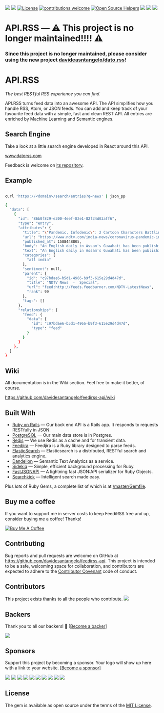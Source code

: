 <a href="https://codeclimate.com/github/davidesantangelo/feedi/maintainability"> <img src="https://api.codeclimate.com/v1/badges/e84db3d81a5e9935d63a/maintainability" /></a> <img src="https://img.shields.io/github/tag/davidesantangelo/feedi.svg"/> <a href="https://github.com/eonu/arx/blob/master/LICENSE"><img src="https://camo.githubusercontent.com/ad562cdf422b103f1a409db66ba31cb79414594d/68747470733a2f2f696d672e736869656c64732e696f2f6769746875622f6c6963656e73652f656f6e752f6172782e737667" alt="License" data-canonical-src="https://img.shields.io/github/license/eonu/arx.svg" style="max-width:100%;"></a> [![contributions welcome](https://img.shields.io/badge/contributions-welcome-brightgreen.svg?style=flat)](https://github.com/davidesantangelo/feedi/issues) [![Open Source Helpers](https://www.codetriage.com/davidesantangelo/feedi/badges/users.svg)](https://www.codetriage.com/davidesantangelo/feedi)
 <img src="https://img.shields.io/github/languages/top/davidesantangelo/feedi.svg"/>
 <a href="#backers" alt="sponsors on Open Collective"><img src="https://opencollective.com/feedi/backers/badge.svg" /></a> <a href="#sponsors" alt="Sponsors on Open Collective"><img src="https://opencollective.com/feedi/sponsors/badge.svg" /></a>

# API.RSS — :warning: This project is no longer maintained!!!! :warning:

### Since this project is no longer maintained, please consider using the new project [davideasntangelo/dato.rss](https://github.com/davidesantangelo/dato.rss)!


# API.RSS
*The best RESTful RSS experience you can find.*

API.RSS turns feed data into an awesome API. The API simplifies how you handle RSS, Atom, or JSON feeds. You can add and keep track of your favourite feed data with a simple, fast and clean REST API. All entries are enriched by Machine Learning and Semantic engines.

## Search Engine

Take a look at a little search engine developed in React around this API. 

www.datorss.com

Feedback is welcome on [its repository](https://github.com/davidesantangelo/datorss).


## Example

``` bash

curl 'https://<domain>/search/entries?q=news' | json_pp

{
  "data": [
    {
      "id": "86b0f829-e300-4eef-82e1-82f34d03aff6",
      "type": "entry",
      "attributes": {
        "title": "\"Pandemic, Infodemic\": 2 Cartoon Characters Battling Fake News In Assam",
        "url": "https://www.ndtv.com/india-news/coronavirus-pandemic-infodemic-2-cartoon-characters-battling-fake-news-in-assam-2222333",
        "published_at": 1588448805,
        "body": "An English daily in Assam's Guwahati has been publishing a cartoon strip to tackle the fake news related to the coronavirus pandemic. The two central characters- \"Pandemic and Infodemic\"- are being...<img src=\"http://feeds.feedburner.com/~r/NDTV-LatestNews/~4/lEmH201Q8jI\" height=\"1\" width=\"1\" alt=\"\"/>",
        "text": "An English daily in Assam's Guwahati has been publishing a cartoon strip to tackle the fake news related to the coronavirus pandemic. The two central characters- \"Pandemic and Infodemic\"- are being...",
        "categories": [
          "all india"
        ],
        "sentiment": null,
        "parent": {
          "id": "c97bdae6-b5d1-4966-b9f3-615e29d4d47d",
          "title": "NDTV News  -  Special",
          "url": "feed:http://feeds.feedburner.com/NDTV-LatestNews",
          "rank": 99
        },
        "tags": []
      },
      "relationships": {
        "feed": {
          "data": {
            "id": "c97bdae6-b5d1-4966-b9f3-615e29d4d47d",
            "type": "feed"
          }
        }
      }
    },
  ]
}

```
## Wiki

All documentation is in the Wiki section. Feel free to make it better, of course.

https://github.com/davidesantangelo/feedirss-api/wiki

## Built With

- [Ruby on Rails](https://github.com/rails/rails) &mdash; Our back end API is a Rails app. It responds to requests RESTfully in JSON.
- [PostgreSQL](https://www.postgresql.org/) &mdash; Our main data store is in Postgres.
- [Redis](https://redis.io/) &mdash; We use Redis as a cache and for transient data.
- [Feedjira](https://github.com/feedjira/feedjira) &mdash; Feedjira is a Ruby library designed to parse feeds.
- [ElasticSearch](https://www.elastic.co/products/elasticsearch) &mdash; Elasticsearch is a distributed, RESTful search and analytics engine.
- [Dandelion](https://dandelion.eu) &mdash; Semantic Text Analytics as a service.
- [Sidekiq](http://sidekiq.org) &mdash; Simple, efficient background processing for Ruby.
- [FastJSONAPI](https://github.com/Netflix/fast_jsonapi) &mdash; A lightning fast JSON:API serializer for Ruby Objects.
- [Searchkick](https://github.com/ankane/searchkick) &mdash; Intelligent search made easy.

Plus *lots* of Ruby Gems, a complete list of which is at [/master/Gemfile](https://github.com/davidesantangelo/feedi/blob/master/Gemfile).

## Buy me a coffee

If you want to support me in server costs to keep FeediRSS free and up, consider buying me a coffee! Thanks!

<a href="https://www.buymeacoffee.com/582rhJH" target="_blank"><img src="https://www.buymeacoffee.com/assets/img/custom_images/orange_img.png" alt="Buy Me A Coffee" style="height: auto !important;width: auto !important;" ></a>


## Contributing

Bug reports and pull requests are welcome on GitHub at https://github.com/davidesantangelo/feedirss-api. This project is intended to be a safe, welcoming space for collaboration, and contributors are expected to adhere to the [Contributor Covenant](http://contributor-covenant.org) code of conduct.

## Contributors

This project exists thanks to all the people who contribute. 
<a href="https://github.com/davidesantangelo/feedi/graphs/contributors"><img src="https://opencollective.com/feedi/contributors.svg?width=890&button=false" /></a>


## Backers

Thank you to all our backers! 🙏 [[Become a backer](https://opencollective.com/feedi#backer)]

<a href="https://opencollective.com/feedi#backers" target="_blank"><img src="https://opencollective.com/feedi/backers.svg?width=890"></a>


## Sponsors

Support this project by becoming a sponsor. Your logo will show up here with a link to your website. [[Become a sponsor](https://opencollective.com/feedi#sponsor)]

<a href="https://opencollective.com/feedi/sponsor/0/website" target="_blank"><img src="https://opencollective.com/feedi/sponsor/0/avatar.svg"></a>
<a href="https://opencollective.com/feedi/sponsor/1/website" target="_blank"><img src="https://opencollective.com/feedi/sponsor/1/avatar.svg"></a>
<a href="https://opencollective.com/feedi/sponsor/2/website" target="_blank"><img src="https://opencollective.com/feedi/sponsor/2/avatar.svg"></a>
<a href="https://opencollective.com/feedi/sponsor/3/website" target="_blank"><img src="https://opencollective.com/feedi/sponsor/3/avatar.svg"></a>
<a href="https://opencollective.com/feedi/sponsor/4/website" target="_blank"><img src="https://opencollective.com/feedi/sponsor/4/avatar.svg"></a>
<a href="https://opencollective.com/feedi/sponsor/5/website" target="_blank"><img src="https://opencollective.com/feedi/sponsor/5/avatar.svg"></a>
<a href="https://opencollective.com/feedi/sponsor/6/website" target="_blank"><img src="https://opencollective.com/feedi/sponsor/6/avatar.svg"></a>
<a href="https://opencollective.com/feedi/sponsor/7/website" target="_blank"><img src="https://opencollective.com/feedi/sponsor/7/avatar.svg"></a>
<a href="https://opencollective.com/feedi/sponsor/8/website" target="_blank"><img src="https://opencollective.com/feedi/sponsor/8/avatar.svg"></a>
<a href="https://opencollective.com/feedi/sponsor/9/website" target="_blank"><img src="https://opencollective.com/feedi/sponsor/9/avatar.svg"></a>



## License

The gem is available as open source under the terms of the [MIT License](https://opensource.org/licenses/MIT).
